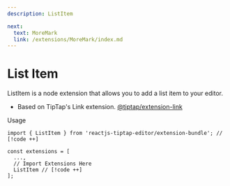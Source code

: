 ```yaml
---
description: ListItem

next:
  text: MoreMark
  link: /extensions/MoreMark/index.md
---
```


# List Item

ListItem is a node extension that allows you to add a list item to your editor.

- Based on TipTap's Link extension. [@tiptap/extension-link](https://tiptap.dev/docs/editor/extensions/marks/link)

Usage

```tsx
import { ListItem } from 'reactjs-tiptap-editor/extension-bundle'; // [!code ++]

const extensions = [
  ...,
  // Import Extensions Here
  ListItem // [!code ++]
];
```
